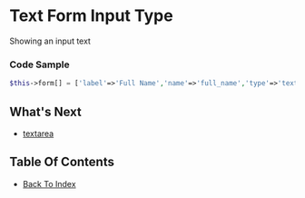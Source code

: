 # Text Form Input Type
Showing an input text

### Code Sample
```php
$this->form[] = ['label'=>'Full Name','name'=>'full_name','type'=>'text'];
```

## What's Next
- [textarea](./form-textarea.md)

## Table Of Contents
- [Back To Index](./index.md)